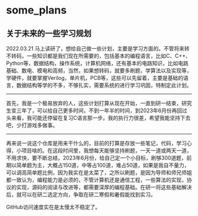 # some_plans
## 关于未来的一些学习规划 
2022.03.21
马上读研了，想给自己做一些计划，主要是学习方面的。不管将来转不转码，一些知识都是我们现在所需要的，包括基本的编程语言，比如C、C++、Python等，数据结构，操作系统，计算机网络，还有基本的电路知识，比如电路基础、数电、模电和高频，当然，如果想转码，就要多刷题，学算法以及实现等，学硬件，就要掌握Verilog，单片机，PCB等，这些可以先留着，主要是基础的语言，数据结构等学的不多，不够扎实，需要系统的进行学习巩固，特制定此计划。
***
首先，我是一个极易放弃的人，这些计划打算从现在开始，一直到研一结束，研究生变三年了，可以给自己更多时间，不到一年半的时间，到2023年6月份再回过头来看，我可能还停留在复习C语言那一步。我的执行力很差，希望我能坚持下去吧，少打游戏多做事。
***
再来说一说这个仓库是用来干什么的，目前的打算是存放一些笔记，代码，学习心得，小项目啥的。在这段时间里，我想每天能够坚持刷题，一天一道或两天一道，不用求快，要不断总结，2023年6月份，给自己定一个小目标，刷够300道题，前期以简单题为主，大概占150道，中等占100道，难占50道，如果是我自不量力，可以调高简单题比例，因为我实在是太菜了，之所以刷题，是因为导师和师兄师姐都一致认为，编程能力是必须的，不管计算机还是通信工程，一些算法的实现，协议的实现，源码的阅读与改进等，都需要深厚的编程基础。在研一将这些基础解决后，就可以在研二选定方向，争取在研二寒假和暑假能找到实习。

GitHub访问速度实在是太慢太不稳定了。
